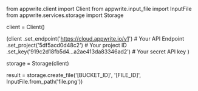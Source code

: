from appwrite.client import Client
from appwrite.input_file import InputFile
from appwrite.services.storage import Storage

client = Client()

(client
  .set_endpoint('https://cloud.appwrite.io/v1') # Your API Endpoint
  .set_project('5df5acd0d48c2') # Your project ID
  .set_key('919c2d18fb5d4...a2ae413da83346ad2') # Your secret API key
)

storage = Storage(client)

result = storage.create_file('[BUCKET_ID]', '[FILE_ID]', InputFile.from_path('file.png'))
